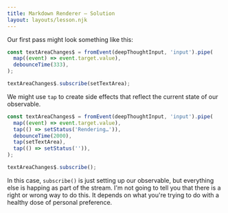 ```yaml
---
title: Markdown Renderer — Solution
layout: layouts/lesson.njk
---
```


Our first pass might look something like this:

```js
const textAreaChanges$ = fromEvent(deepThoughtInput, 'input').pipe(
  map((event) => event.target.value),
  debounceTime(333),
);

textAreaChanges$.subscribe(setTextArea);
```

We might use `tap` to create side effects that reflect the current state of our observable.

```js
const textAreaChanges$ = fromEvent(deepThoughtInput, 'input').pipe(
  map((event) => event.target.value),
  tap(() => setStatus('Rendering…')),
  debounceTime(2000),
  tap(setTextArea),
  tap(() => setStatus('')),
);

textAreaChanges$.subscribe();
```

In this case, `subscribe()` is just setting up our observable, but everything else is happing as part of the stream. I'm not going to tell you that there is a right or wrong way to do this. It depends on what you're trying to do with a healthy dose of personal preference.
